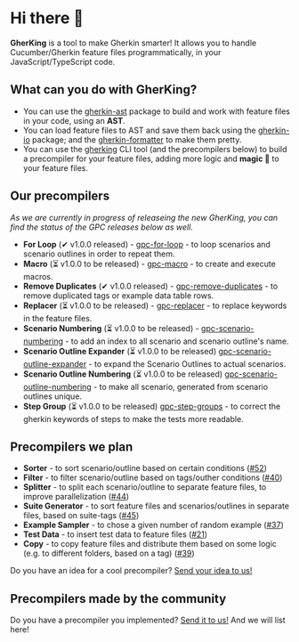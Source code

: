 # Hi there 👋

**GherKing** is a tool to make Gherkin smarter! It allows you to handle Cucumber/Gherkin feature files programmatically, in your JavaScript/TypeScript code.

## What can you do with **GherKing**?

* You can use the [gherkin-ast](https://github.com/gherking/gherkin-ast) package to build and work with feature files in your code, using an **AST**.
* You can load feature files to AST and save them back using the [gherkin-io](https://github.com/gherking/gherkin-io) package; and the [gherkin-formatter](https://github.com/gherking/gherkin-formatter) to make them pretty.
* You can use the [gherking](https://github.com/gherking/gherking) CLI tool (and the precompilers below) to build a precompiler for your feature files, adding more logic and **magic 🌈** to your feature files.

## Our precompilers

*As we are currently in progress of releaseing the new GherKing, you can find the status of the GPC releases below as well.*

* **For Loop** (✔ v1.0.0 released) - [gpc-for-loop](https://github.com/gherking/gpc-for-loop)<!-- @6ai --> - to loop scenarios and scenario outlines in order to repeat them.
* **Macro** (⏳ v1.0.0 to be released) - [gpc-macro](https://github.com/gherking/gpc-macro)<!-- @moni --> - to create and execute macros.
* **Remove Duplicates** (✔ v1.0.0 released) - [gpc-remove-duplicates](https://github.com/gherking/gpc-remove-duplicates)<!-- @6ai --> - to remove duplicated tags or example data table rows.
* **Replacer** (⏳ v1.0.0 to be released) - [gpc-replacer](https://github.com/gherking/gpc-replacer)<!-- @gula --> - to replace keywords in the feature files.
* **Scenario Numbering** (⏳ v1.0.0 to be released) - [gpc-scenario-numbering](https://github.com/gherking/gpc-scenario-numbering)<!-- @balazs --> - to add an index to all scenario and scenario outline's name.
* **Scenario Outline Expander** (⏳ v1.0.0 to be released) [gpc-scenario-outline-expander](https://github.com/gherking/gpc-scenario-outline-expander)<!-- @balazs --> - to expand the Scenario Outlines to actual scenarios.
* **Scenario Outline Numbering** (⏳ v1.0.0 to be released) [gpc-scenario-outline-numbering](https://github.com/gherking/gpc-scenario-outline-numbering)<!-- @juci --> - to make all scenario, generated from scenario outlines unique.
* **Step Group** (⏳ v1.0.0 to be released) [gpc-step-groups](https://github.com/gherking/gpc-step-groups)<!-- @juci --> - to correct the gherkin keywords of steps to make the tests more readable.

## Precompilers we plan

* **Sorter** - to sort scenario/outline based on certain conditions ([#52](https://github.com/gherking/gherking/issues/52))
* **Filter** - to filter scenario/outline based on tags/outher conditions ([#40](https://github.com/gherking/gherking/issues/40))
* **Splitter** - to split each scenario/outline to separate feature files, to improve parallelization ([#44](https://github.com/gherking/gherking/issues/44))
* **Suite Generator** - to sort feature files and scenarios/outlines in separate files, based on suite-tags ([#45](https://github.com/gherking/gherking/issues/45))
* **Example Sampler** - to chose a given number of random example ([#37](https://github.com/gherking/gherking/issues/37))
* **Test Data** - to insert test data to feature files ([#21](https://github.com/gherking/gherking/issues/21))
* **Copy** - to copy feature files and distribute them based on some logic (e.g. to different folders, based on a tag) ([#39](https://github.com/gherking/gherking/issues/39))

Do you have an idea for a cool precompiler? [Send your idea to us!](https://github.com/gherking/gherking/issues/new?assignees=judit-nahaj%2C+szikszail&labels=enhancement&template=precompiler-request.md&title=%5BGPC%5D+The+name+of+the+precompiler)

## Precompilers made by the community

Do you have a precompiler you implemented? [Send it to us!](https://github.com/gherking/gherking/issues/new?assignees=judit-nahaj%2C+szikszail&labels=enhancement&template=precompiler-request.md&title=%5BGPC%5D+New+OSS+precompiler) And we will list here!
